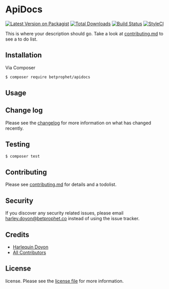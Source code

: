 # ApiDocs

[![Latest Version on Packagist][ico-version]][link-packagist]
[![Total Downloads][ico-downloads]][link-downloads]
[![Build Status][ico-travis]][link-travis]
[![StyleCI][ico-styleci]][link-styleci]

This is where your description should go. Take a look at [contributing.md](contributing.md) to see a to do list.

## Installation

Via Composer

``` bash
$ composer require betprophet/apidocs
```

## Usage

## Change log

Please see the [changelog](changelog.md) for more information on what has changed recently.

## Testing

``` bash
$ composer test
```

## Contributing

Please see [contributing.md](contributing.md) for details and a todolist.

## Security

If you discover any security related issues, please email harley.doyon@betprophet.co instead of using the issue tracker.

## Credits

- [Harlequin Doyon][link-author]
- [All Contributors][link-contributors]

## License

license. Please see the [license file](license.md) for more information.

[ico-version]: https://img.shields.io/packagist/v/betprophet/apidocs.svg?style=flat-square
[ico-downloads]: https://img.shields.io/packagist/dt/betprophet/apidocs.svg?style=flat-square
[ico-travis]: https://img.shields.io/travis/betprophet/apidocs/master.svg?style=flat-square
[ico-styleci]: https://styleci.io/repos/12345678/shield

[link-packagist]: https://packagist.org/packages/betprophet/apidocs
[link-downloads]: https://packagist.org/packages/betprophet/apidocs
[link-travis]: https://travis-ci.org/betprophet/apidocs
[link-styleci]: https://styleci.io/repos/12345678
[link-author]: https://github.com/betprophet
[link-contributors]: ../../contributors]
